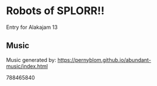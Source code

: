 # Robots of SPLORR!!
Entry for Alakajam 13

## Music

Music generated by: https://pernyblom.github.io/abundant-music/index.html

788465840
